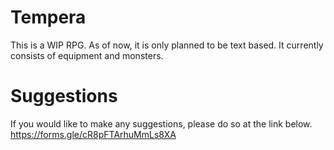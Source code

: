 # Tempera
This is a WIP RPG. As of now, it is only planned to be text based. It currently consists of equipment and monsters.

# Suggestions
If you would like to make any suggestions, please do so at the link below.
https://forms.gle/cR8pFTArhuMmLs8XA

